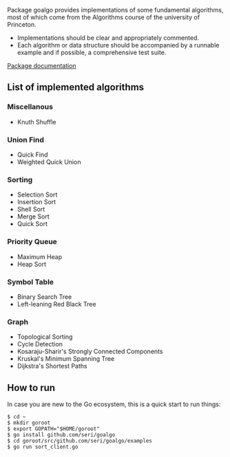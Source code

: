 Package goalgo provides implementations of some fundamental algorithms, most of
which come from the Algorithms course of the university of Princeton.

* Implementations should be clear and appropriately commented.
* Each algorithm or data structure should be accompanied by a runnable example
and if possible, a comprehensive test suite.

[Package documentation](http://godoc.org/github.com/seri/goalgo)

## List of implemented algorithms

### Miscellanous

* Knuth Shuffle

### Union Find

* Quick Find
* Weighted Quick Union

### Sorting

* Selection Sort
* Insertion Sort
* Shell Sort
* Merge Sort
* Quick Sort

### Priority Queue

* Maximum Heap
* Heap Sort

### Symbol Table

* Binary Search Tree
* Left-leaning Red Black Tree

### Graph

* Topological Sorting
* Cycle Detection
* Kosaraju-Sharir's Strongly Connected Components
* Kruskal's Minimum Spanning Tree
* Dijkstra's Shortest Paths

## How to run

In case you are new to the Go ecosystem, this is a quick start to run things:

    $ cd ~
    $ mkdir goroot
    $ export GOPATH="$HOME/goroot"
    $ go install github.com/seri/goalgo
    $ cd goroot/src/github.com/seri/goalgo/examples
    $ go run sort_client.go
